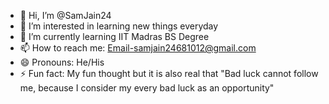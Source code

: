 - 👋 Hi, I’m @SamJain24
- 👀 I’m interested in learning new things everyday
- 🌱 I’m currently learning IIT Madras BS Degree
- 📫 How to reach me: Email-samjain24681012@gmail.com
- 😄 Pronouns: He/His
- ⚡ Fun fact: My fun thought but it is also real that "Bad luck cannot follow me, because I consider my every bad luck as an opportunity"

<!---
SamJain24/SamJain24 is a ✨ special ✨ repository because its `README.md` (this file) appears on your GitHub profile.
You can click the Preview link to take a look at your changes.
--->
